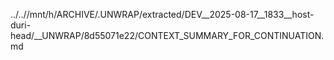 ../..//mnt/h/ARCHIVE/.UNWRAP/extracted/DEV__2025-08-17__1833__host-duri-head/__UNWRAP/8d55071e22/CONTEXT_SUMMARY_FOR_CONTINUATION.md